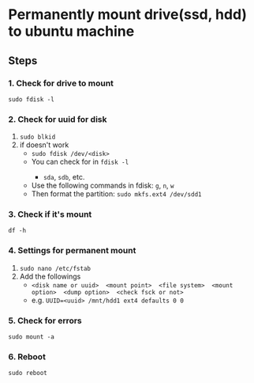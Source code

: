# Permanently mount drive(ssd, hdd) to ubuntu machine

## Steps

### 1. Check for drive to mount
`sudo fdisk -l`

### 2. Check for uuid for disk

1. `sudo blkid`
2. if doesn't work
    - `sudo fdisk /dev/<disk>`
    - You can check for <disk> in `fdisk -l` 
        - `sda`, `sdb`, etc.
    - Use the following commands in fdisk: `g`, `n`, `w`
    - Then format the partition: `sudo mkfs.ext4 /dev/sdd1`

### 3. Check if it's mount
`df -h`

### 4. Settings for permanent mount
1. `sudo nano /etc/fstab`
2. Add the followings
    - `<disk name or uuid>  <mount point>  <file system>  <mount option>  <dump option>  <check fsck or not>`
    - e.g. `UUID=<uuid> /mnt/hdd1 ext4 defaults 0 0`

### 5. Check for errors
`sudo mount -a`


### 6. Reboot
`sudo reboot`
